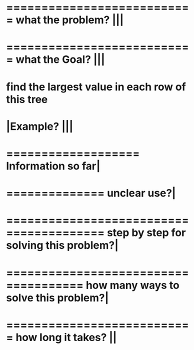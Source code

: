 ===========================
what the problem? |||
===========================

===========================
what the Goal? |||
===========================
find the largest value in each row of this tree
===========================
|Example? |||
===========================

===================
Information so far|
===================

==============
unclear use?|
==============

========================================
step by step for solving this problem?|
========================================

=====================================
how many ways to solve this problem?|
=====================================

===========================
how long it takes? ||
===========================
